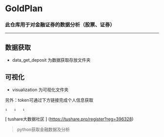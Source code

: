 # GoldPlan

### 此仓库用于对金融证券的数据分析（股票、证券）

---------------------------------------------------------------------

## 数据获取

* data_get_deposit 为数据获取存放文件夹

## 可视化

* visualization 为可视化文件夹

另外：token可通过下方链接完成个人信息获取

	↓	↓	↓

 [ tushare大数据社区 ] (https://tushare.pro/register?reg=396328)


>python获取金融数据及分析
